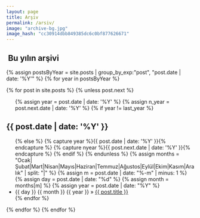 ```yaml
---
layout: page
title: Arşiv
permalink: /arsiv/
image: "archive-bg.jpg"
image_hash: "cc30914dbb849385dc6c0bf877626671"
---
```

  
<div class="col-lg-8 col-md-10 mx-auto">
<section id="archive">
<h2><i class="fa fa-file-archive-o"></i>&nbsp;Bu yılın arşivi</h2>
{% assign postsByYear = site.posts | group_by_exp:"post", "post.date | date: '%Y'"  %}
{% for year in postsByYear %}

  {% for post in site.posts %}
  {% unless post.next %}

  <ul class="this">
  {% assign year = post.date | date: '%Y' %}
  {% assign n_year = post.next.date | date: '%Y' %}
  {% if year != last_year %}
  </ul>
  <h2>{{ post.date | date: '%Y' }}</h2>

  <ul class="past">
  {% else %}
  {% capture year %}{{ post.date | date: '%Y' }}{% endcapture %}
  {% capture nyear %}{{ post.next.date | date: '%Y' }}{% endcapture %}
  {% endif %}
  {% endunless %}
  {% assign months = "Ocak|Şubat|Mart|Nisan|Mayıs|Haziran|Temmuz|Ağustos|Eylül|Ekim|Kasım|Aralık" | split: "|" %}
  {% assign m = post.date | date: "%-m" | minus: 1 %}
  {% assign day = post.date | date: "%d" %}
  {% assign month = months[m] %}
  {% assign year = post.date | date: "%Y" %}
 <li class="arch-list"> {{ day }} {{ month }} {{ year }} &raquo; <a href="{{site.baseurl}}{{ post.url }}">{{ post.title }}</a> </li>
  {% endfor %}
  </ul>
  {% endfor %}
{% endfor %}
</section>
</div>



